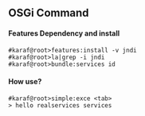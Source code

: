 ## OSGi Command

#### Features Dependency and install
```
#karaf@root>features:install -v jndi
#karaf@root>la|grep -i jndi
#karaf@root>bundle:services id
```

#### How use?
```
#karaf@root>simple:exce <tab>
> hello realservices services
```